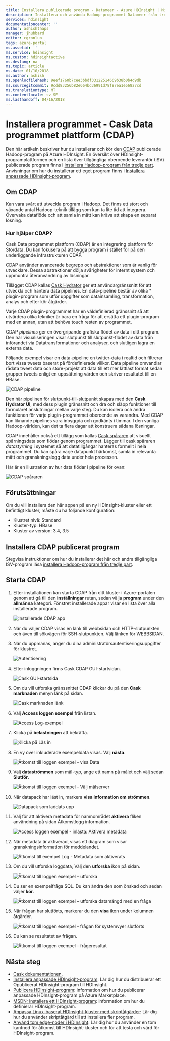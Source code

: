 ```yaml
---
title: Installera publicerade program - Datameer - Azure HDInsight | Microsoft Docs
description: Installera och använda Hadoop-programmet Datameer från tredje part.
services: hdinsight
documentationcenter: ''
author: ashishthaps
manager: jhubbard
editor: cgronlun
tags: azure-portal
ms.assetid: ''
ms.service: hdinsight
ms.custom: hdinsightactive
ms.devlang: na
ms.topic: article
ms.date: 01/10/2018
ms.author: ashish
ms.openlocfilehash: 9eef1760b7cee3bbdf33122514669b38b0b4d9db
ms.sourcegitcommit: 9cdd83256b82e664bd36991d78f87ea1e56827cd
ms.translationtype: MT
ms.contentlocale: sv-SE
ms.lasthandoff: 04/16/2018
---
```

# <a name="install-published-application---cask-data-application-platform-cdap"></a>Installera programmet - Cask Data programmet plattform (CDAP)

Den här artikeln beskriver hur du installerar och kör den [CDAP](http://cask.co/products/cdap/) publicerade Hadoop-program på Azure HDInsight. En översikt över HDInsight-programplattformen och en lista över tillgängliga oberoende leverantör (ISV) publicerade program finns i [installera Hadoop-program från tredje part](hdinsight-apps-install-applications.md). Anvisningar om hur du installerar ett eget program finns i [Installera anpassade HDInsight-program](hdinsight-apps-install-custom-applications.md).

## <a name="about-cdap"></a>Om CDAP

Kan vara svårt att utveckla program i Hadoop.  Det finns ett stort och växande antal Hadoop-teknik tillägg som kan ta lite tid att integrera. Övervaka dataflöde och att samla in mått kan kräva att skapa en separat lösning.

### <a name="how-does-cdap-help"></a>Hur hjälper CDAP?

Cask Data programmet plattform (CDAP) är en integrering plattform för Stordata. Du kan fokusera på att bygga program i stället för på den underliggande infrastrukturen CDAP.

CDAP använder avancerade begrepp och abstraktioner som är vanlig för utvecklare. Dessa abstraktioner dölja svårigheter för internt system och uppmuntra återanvändning av lösningar.

Tillägget CDAP kallas [Cask Hydrator](http://cask.co/products/hydrator/) ger ett användargränssnitt för att utveckla och hantera data pipelines. En data-pipeline består av olika * plugin-program som utför uppgifter som datainsamling, transformation, analys och efter kör åtgärder.

Varje CDAP plugin-programmet har en väldefinierad gränssnitt så att utvärdera olika tekniker är bara en fråga för att ersätta ett plugin-program med en annan, utan att behöva touch resten av programmet.

CDAP *pipelines* ger en övergripande grafiska flödet av data i ditt program. Den här visualiseringen visar slutpunkt till slutpunkt-flödet av data från införandet via Datatransformationer och analyser, och slutligen lagra en externa data.

Följande exempel visar en data-pipeline en twitter-data i realtid och filtrerar bort vissa tweets baserat på fördefinierade villkor. Data pipeline omvandlar rådata tweet data och store-projekt att data till ett mer lättläst format sedan grupper tweets enligt en uppsättning värden och skriver resultatet till en HBase.

![CDAP pipeline](./media/hdinsight-apps-install-cask/pipeline.png)

Den här pipelinen för slutpunkt-till-slutpunkt skapas med den **Cask Hydrator UI**, med dess plugin gränssnitt och dra och släpp funktioner till formuläret anslutningar mellan varje steg. Du kan isolera och ändra funktionen för varje plugin-programmet oberoende av varandra. Med CDAP kan liknande pipelines vara inbyggda och godkänts i timmar. I den vanliga Hadoop-världen, kan det ta flera dagar att konstruera sådana lösningar.

CDAP innehåller också ett tillägg som kallas [Cask spåraren](http://cask.co/products/tracker/) att visuellt spårningsdata som flödar genom programmet. Lägger till cask spåraren *datastyrning* i systemet så att datatillgångar hanteras formellt i hela programmet. Du kan spåra varje datapunkt härkomst, samla in relevanta mått och granskningslogg data under hela processen.

Här är en illustration av hur data flödar i pipeline för ovan:

![CDAP spåraren](./media/hdinsight-apps-install-cask/tracker.png)

## <a name="prerequisites"></a>Förutsättningar

Om du vill installera den här appen på en ny HDInsight-kluster eller ett befintligt kluster, måste du ha följande konfiguration:

* Klustret nivå: Standard
* Kluster-typ: HBase
* Kluster av version: 3.4, 3.5

## <a name="install-the-cdap-published-application"></a>Installera CDAP publicerat program

Stegvisa instruktioner om hur du installerar det här och andra tillgängliga ISV-program läsa [installera Hadoop-program från tredje part](hdinsight-apps-install-applications.md).

## <a name="launch-cdap"></a>Starta CDAP

1. Efter installationen kan starta CDAP från ditt kluster i Azure-portalen genom att gå till den **inställningar** rutan, sedan välja **program** under den **allmänna** kategori. Fönstret installerade appar visar en lista över alla installerade program.

    ![Installerade CDAP app](./media/hdinsight-apps-install-cask/cdap-app.png)

2. När du väljer CDAP visas en länk till webbsidan och HTTP-slutpunkten och även till sökvägen för SSH-slutpunkten. Välj länken för WEBBSIDAN.

3. När du uppmanas, anger du dina administratörsautentiseringsuppgifter för klustret.

    ![Autentisering](./media/hdinsight-apps-install-cask/auth.png)

4. Efter inloggningen finns Cask CDAP GUI-startsidan.

    ![Cask GUI-startsida](./media/hdinsight-apps-install-cask/gui.png)

5. Om du vill utforska gränssnittet CDAP klickar du på den **Cask marknaden** menyn länk på sidan.

    ![Cask marknaden länk](./media/hdinsight-apps-install-cask/cask-market.png)

6. Välj **Access loggen exempel** från listan.

    ![Access Log-exempel](./media/hdinsight-apps-install-cask/market-log-sample.png)

7. Klicka på **belastningen** att bekräfta.

    ![Klicka på Läs in](./media/hdinsight-apps-install-cask/market-load.png)

8. En vy över inkluderade exempeldata visas. Välj **nästa**.

    ![Åtkomst till loggen exempel - visa Data](./media/hdinsight-apps-install-cask/market-view-data.png)

9. Välj **dataströmmen** som mål-typ, ange ett namn på målet och välj sedan **Slutför**.

    ![Åtkomst till loggen exempel - Välj målserver](./media/hdinsight-apps-install-cask/market-destination.png)

10. När datapack har läst in, markera **visa information om strömmen**.

    ![Datapack som laddats upp](./media/hdinsight-apps-install-cask/market-view-details.png)

11. Välj för att aktivera metadata för namnområdet **aktivera** fliken användning på sidan Åtkomstlogg information.

    ![Access loggen exempel - inlästa: Aktivera metadata](./media/hdinsight-apps-install-cask/log-loaded.png)

12. När metadata är aktiverad, visas ett diagram som visar granskningsinformation för meddelandet.

    ![Åtkomst till exempel Log - Metadata som aktiverats](./media/hdinsight-apps-install-cask/log-metadata.png)

13. Om du vill utforska loggdata, Välj den **utforska** ikon på sidan.

    ![Åtkomst till loggen exempel – utforska](./media/hdinsight-apps-install-cask/log-explore.png)

14. Du ser en exempelfråga SQL. Du kan ändra den som önskad och sedan väljer **kör**.

    ![Åtkomst till loggen exempel – utforska datamängd med en fråga](./media/hdinsight-apps-install-cask/log-query.png)

15. När frågan har slutförts, markerar du den **visa** ikon under kolumnen åtgärder.

    ![Åtkomst till loggen exempel - frågan för systemvyer slutförts](./media/hdinsight-apps-install-cask/log-query-view.png)

16. Du kan se resultatet av frågan.

    ![Åtkomst till loggen exempel - frågeresultat](./media/hdinsight-apps-install-cask/log-query-results.png)

## <a name="next-steps"></a>Nästa steg

* [Cask dokumentationen](http://cask.co/resources/documentation/).
* [Installera anpassade HDInsight-program](hdinsight-apps-install-custom-applications.md): Lär dig hur du distribuerar ett Opublicerat HDInsight-program till HDInsight.
* [Publicera HDInsight-program](hdinsight-apps-publish-applications.md): information om hur du publicerar anpassade HDInsight-program på Azure Marketplace.
* [MSDN: Installera ett HDInsight-program](https://msdn.microsoft.com/library/mt706515.aspx): information om hur du definierar HDInsight-program.
* [Anpassa Linux-baserat HDInsight-kluster med skriptåtgärder](hdinsight-hadoop-customize-cluster-linux.md): Lär dig hur du använder skriptåtgärd till att installera fler program.
* [Använd tom edge-noder i HDInsight](hdinsight-apps-use-edge-node.md): Lär dig hur du använder en tom kantnod för åtkomst till HDInsight-kluster och för att testa och värd för HDInsight-program.
